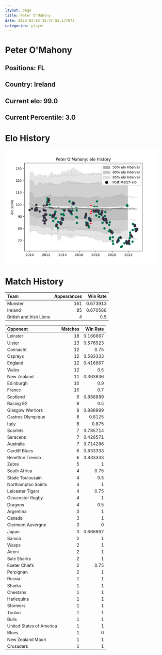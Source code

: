 ```yaml
---  
layout: page  
title: Peter O'Mahony  
date: 2023-02-02 18:47:55.177672  
categories: player  
---
```

# Peter O'Mahony

## Positions: FL

## Country: Ireland

## Current elo: 99.0

## Current Percentile: 3.0

# Elo History


![elo history](history_PeterO'Mahony.png)
# Match History


| Team                    |   Appearances |   Win Rate |
|:------------------------|--------------:|-----------:|
| Munster                 |           161 |   0.673913 |
| Ireland                 |            85 |   0.670588 |
| British and Irish Lions |             4 |   0.5      |

| Opponent                 |   Matches |   Win Rate |
|:-------------------------|----------:|-----------:|
| Leinster                 |        18 |   0.166667 |
| Ulster                   |        13 |   0.576923 |
| Connacht                 |        12 |   0.75     |
| Ospreys                  |        12 |   0.583333 |
| England                  |        12 |   0.416667 |
| Wales                    |        12 |   0.5      |
| New Zealand              |        11 |   0.363636 |
| Edinburgh                |        10 |   0.9      |
| France                   |        10 |   0.7      |
| Scotland                 |         9 |   0.888889 |
| Racing 92                |         9 |   0.5      |
| Glasgow Warriors         |         9 |   0.888889 |
| Castres Olympique        |         8 |   0.8125   |
| Italy                    |         8 |   0.875    |
| Scarlets                 |         7 |   0.785714 |
| Saracens                 |         7 |   0.428571 |
| Australia                |         7 |   0.714286 |
| Cardiff Blues            |         6 |   0.833333 |
| Benetton Treviso         |         6 |   0.833333 |
| Zebre                    |         5 |   1        |
| South Africa             |         4 |   0.75     |
| Stade Toulousain         |         4 |   0.5      |
| Northampton Saints       |         4 |   1        |
| Leicester Tigers         |         4 |   0.75     |
| Gloucester Rugby         |         4 |   1        |
| Dragons                  |         4 |   0.5      |
| Argentina                |         3 |   1        |
| Canada                   |         3 |   1        |
| Clermont Auvergne        |         3 |   0        |
| Japan                    |         3 |   0.666667 |
| Samoa                    |         2 |   1        |
| Wasps                    |         2 |   1        |
| Aironi                   |         2 |   1        |
| Sale Sharks              |         2 |   1        |
| Exeter Chiefs            |         2 |   0.75     |
| Perpignan                |         2 |   1        |
| Russia                   |         1 |   1        |
| Sharks                   |         1 |   1        |
| Cheetahs                 |         1 |   1        |
| Harlequins               |         1 |   1        |
| Stormers                 |         1 |   1        |
| Toulon                   |         1 |   1        |
| Bulls                    |         1 |   1        |
| United States of America |         1 |   1        |
| Blues                    |         1 |   0        |
| New Zealand Maori        |         1 |   1        |
| Crusaders                |         1 |   1        |